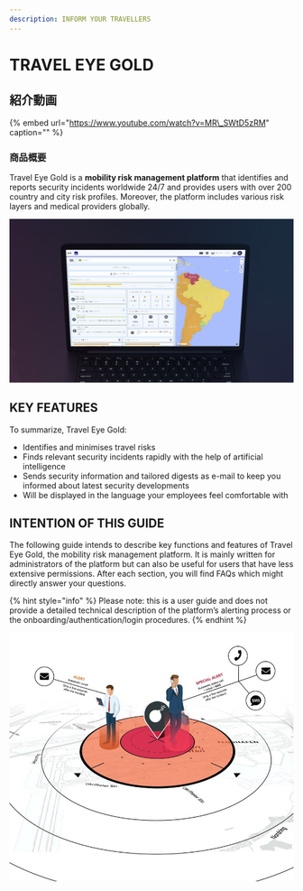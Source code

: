 ```yaml
---
description: INFORM YOUR TRAVELLERS
---
```


# TRAVEL EYE GOLD

## 紹介動画

{% embed url="https://www.youtube.com/watch?v=MR\_SWtD5zRM" caption="" %}

### 商品概要

Travel Eye Gold is a **mobility risk management platform** that identifies and reports security incidents worldwide 24/7 and provides users with over 200 country and city risk profiles.  Moreover, the platform includes various risk layers and medical providers globally.

![](.gitbook/assets/travel-eye-cover%20%283%29.jpg)

### 

## KEY FEATURES

To summarize, Travel Eye Gold:

* Identifies and minimises travel risks
* Finds relevant security incidents rapidly with the help of artificial intelligence
* Sends security information and tailored digests as e-mail to keep you informed about latest security developments 
* Will be displayed in the language your employees feel comfortable with

## INTENTION OF THIS GUIDE

The following guide intends to describe key functions and features of Travel Eye Gold, the mobility risk management platform. It is mainly written for administrators of the platform but can also be useful for users that have less extensive permissions. After each section, you will find FAQs which might directly answer your questions.

{% hint style="info" %}
Please note: this is a user guide and does not provide a detailed technical description of the platform’s alerting process or the onboarding/authentication/login procedures. 
{% endhint %}

![](.gitbook/assets/splashscreen.jpg)

